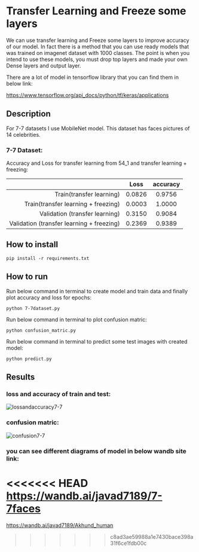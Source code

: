 # Transfer Learning and Freeze some layers

We can use transfer learning and Freeze some layers to improve accuracy of our model. 
In fact there is a method that you can use ready models that was trained on imagenet dataset with 1000 classes. The point is when you intend to use these models, you must drop top layers and made your own Dense layers and output layer.

There are a lot of model in tensorflow library that you can find them in below link:

https://www.tensorflow.org/api_docs/python/tf/keras/applications

## Description

For 7-7 datasets I use MobileNet model.
This dataset has faces pictures of 14 celebrities.

### 7-7 Dataset:
 
 Accuracy and Loss for transfer learning from 54_1 and transfer learning + freezing:

 |           |       Loss     |        accuracy     |
 |---------: | :----------------: |:----------------: |
 |    Train(transfer learning)       |        0.0826          |        0.9756          |
 |    Train(transfer learning + freezing)       |        0.0003          |        1.0000           |
 |    Validation (transfer learning)      |        0.3150          |        0.9084           |
 |    Validation (transfer learning + freezing)      |        0.2369          |        0.9389           |


## How to install

```
pip install -r requirements.txt
```

##  How to run

Run below command in terminal to create model and train data and finally plot accuracy and loss for epochs:

```
python 7-7dataset.py
```

Run below command in terminal to plot confusion matric:

```
python confusion_matric.py
```

Run below command in terminal to predict some test images with created model:

```
python predict.py
```
## Results

### loss and accuracy of train and test:

![lossandaccuracy7-7](https://github.com/javadnematollahi/python-assignment/assets/86910174/5be8203c-6058-46e8-9402-43df7d5d14c1)


### confusion matric:

![confusion7-7](https://github.com/javadnematollahi/python-assignment/assets/86910174/15d0893f-df23-4c0d-8862-6bbf4ac033ee)


### you can see different diagrams of model in below wandb site link:

<<<<<<< HEAD
https://wandb.ai/javad7189/7-7faces
=======
https://wandb.ai/javad7189/Akhund_human
>>>>>>> c8ad3ae59988a1e7430bace398a31f6ce1fdb00c
